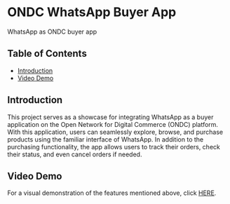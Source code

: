 # ONDC WhatsApp Buyer App

WhatsApp as ONDC buyer app

## Table of Contents

- [Introduction](#introduction)
- [Video Demo](#video-demo)


## Introduction

This project serves as a showcase for integrating WhatsApp as a buyer application on the Open Network for Digital Commerce (ONDC) platform. With this application, users can seamlessly explore, browse, and purchase products using the familiar interface of WhatsApp. In addition to the purchasing functionality, the app allows users to track their orders, check their status, and even cancel orders if needed.


## Video Demo

For a visual demonstration of the features mentioned above, click [HERE](https://drive.google.com/file/d/1-G9jfO5gsXdDScB6PMis1HDBqEMeN5gd/view?usp=sharing).

